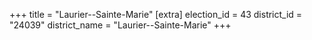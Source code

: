 +++
title = "Laurier--Sainte-Marie"
[extra]
election_id = 43
district_id = "24039"
district_name = "Laurier--Sainte-Marie"
+++
